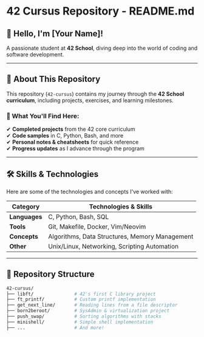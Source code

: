 # 42 Cursus Repository - README.md

## 👋 Hello, I'm [Your Name]!  
A passionate student at **42 School**, diving deep into the world of coding and software development.  

---

## 📌 About This Repository  
This repository (`42-cursus`) contains my journey through the **42 School curriculum**, including projects, exercises, and learning milestones.  

### 🚀 What You'll Find Here:  
✔ **Completed projects** from the 42 core curriculum  
✔ **Code samples** in C, Python, Bash, and more  
✔ **Personal notes & cheatsheets** for quick reference  
✔ **Progress updates** as I advance through the program  

---

## 🛠️ Skills & Technologies  
Here are some of the technologies and concepts I've worked with:  

| **Category**       | **Technologies & Skills**                          |
|--------------------|--------------------------------------------------|
| **Languages**     | C, Python, Bash, SQL                             |
| **Tools**         | Git, Makefile, Docker, Vim/Neovim                |
| **Concepts**      | Algorithms, Data Structures, Memory Management   |
| **Other**         | Unix/Linux, Networking, Scripting Automation     |

---

## 📂 Repository Structure  
```bash
42-cursus/
├── libft/               # 42's first C library project
├── ft_printf/           # Custom printf implementation
├── get_next_line/       # Reading lines from a file descriptor
├── born2beroot/         # SysAdmin & virtualization project
├── push_swap/           # Sorting algorithms with stacks
├── minishell/           # Simple shell implementation
├── ...                  # And more!

